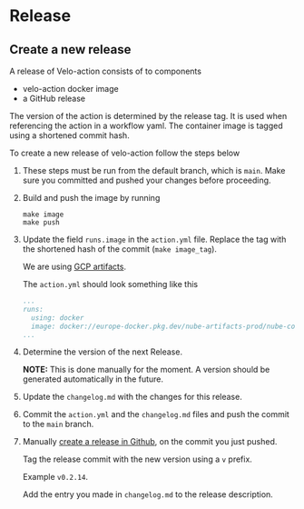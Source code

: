 # Release

## Create a new release

A release of Velo-action consists of to components

- velo-action docker image
- a GitHub release

The version of the action is determined by the release tag. It is used when
referencing the action in a workflow yaml. The container image is tagged
using a shortened commit hash.

To create a new release of velo-action follow the steps below

1. These steps must be run from the default branch, which is `main`. Make sure
   you committed and pushed your changes before proceeding.

2. Build and push the image by running

   ```shell
   make image
   make push
   ```

3. Update the field `runs.image` in the `action.yml` file. Replace the tag
   with the shortened hash of the commit (`make image_tag`).

   We are using [GCP artifacts](https://console.cloud.google.com/artifacts/docker/nube-artifacts-prod/europe/nube-container-images-public?project=nube-artifacts-prod).

   The `action.yml` should look something like this

   ```yaml
   ...
   runs:
     using: docker
     image: docker://europe-docker.pkg.dev/nube-artifacts-prod/nube-container-images-public/velo-action:1234567
   ...
   ```

4. Determine the version of the next Release.

   **NOTE:** This is done manually for the moment. A version should be generated automatically
   in the future.

5. Update the `changelog.md` with the changes for this release.

6. Commit the `action.yml` and the `changelog.md` files and push the commit to the `main` branch.

7. Manually [create a release in Github](https://github.com/kolonialno/velo-action/releases), on 
   the commit you just pushed.

   Tag the release commit with the new version using a `v` prefix.

   Example `v0.2.14`.

   Add the entry you made in `changelog.md` to the release description.
